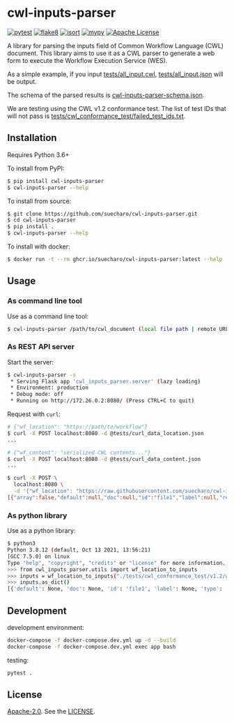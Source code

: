 # cwl-inputs-parser

[![pytest](https://github.com/suecharo/cwl-inputs-parser/workflows/pytest/badge.svg)](https://github.com/suecharo/cwl-inputs-parser/actions?query=workflow%3Apytest)
[![flake8](https://github.com/suecharo/cwl-inputs-parser/workflows/flake8/badge.svg)](https://github.com/suecharo/cwl-inputs-parser/actions?query=workflow%3Aflake8)
[![isort](https://github.com/suecharo/cwl-inputs-parser/workflows/isort/badge.svg)](https://github.com/suecharo/cwl-inputs-parser/actions?query=workflow%3Aisort)
[![mypy](https://github.com/suecharo/cwl-inputs-parser/workflows/mypy/badge.svg)](https://github.com/suecharo/cwl-inputs-parser/actions?query=workflow%3Amypy)
[![Apache License](https://img.shields.io/badge/license-Apache%202.0-orange.svg?style=flat&color=important)](http://www.apache.org/licenses/LICENSE-2.0)

A library for parsing the inputs field of Common Workflow Language (CWL) document.
This library aims to use it as a CWL parser to generate a web form to execute the Workflow Execution Service (WES).

As a simple example, if you input [tests/all_input.cwl](https://github.com/suecharo/cwl-inputs-parser/blob/main/tests/all_input.cwl), [tests/all_input.json](https://github.com/suecharo/cwl-inputs-parser/blob/main/tests/all_input.json) will be output.

The schema of the parsed results is [cwl-inputs-parser-schema.json](https://github.com/suecharo/cwl-inputs-parser/blob/main/cwl-inputs-parser-schema.json).

We are testing using the CWL v1.2 conformance test.
The list of test IDs that will not pass is [tests/cwl_conformance_test/failed_test_ids.txt](https://github.com/suecharo/cwl-inputs-parser/blob/main/tests/cwl_conformance_test/failed_test_ids.txt).

## Installation

Requires Python 3.6+

To install from PyPI:

```bash
$ pip install cwl-inputs-parser
$ cwl-inputs-parser --help
```

To install from source:

```bash
$ git clone https://github.com/suecharo/cwl-inputs-parser.git
$ cd cwl-inputs-parser
$ pip install .
$ cwl-inputs-parser --help
```

To install with docker:

```bash
$ docker run -t --rm ghcr.io/suecharo/cwl-inputs-parser:latest --help
```

## Usage

### As command line tool

Use as a command line tool:

```bash
$ cwl-inputs-parser /path/to/cwl_document (local file path | remote URL)
```

### As REST API server

Start the server:

```bash
$ cwl-inputs-parser -s
 * Serving Flask app 'cwl_inputs_parser.server' (lazy loading)
 * Environment: production
 * Debug mode: off
 * Running on http://172.26.0.2:8080/ (Press CTRL+C to quit)
```

Request with `curl`:

```bash
# {"wf_location": "https://path/to/workflow"}
$ curl -X POST localhost:8080 -d @tests/curl_data_location.json
...

# {"wf_content": "serialized CWL contents..."}
$ curl -X POST localhost:8080 -d @tests/curl_data_content.json
...

$ curl -X POST \
  localhost:8080 \
  -d '{"wf_location": "https://raw.githubusercontent.com/suecharo/cwl-inputs-parser/main/tests/cwl_conformance_test/v1.2/wc-tool.cwl"}'
[{"array":false,"default":null,"doc":null,"id":"file1","label":null,"required":true,"secondaryFiles":null,"type":"File"}]
```

### As python library

Use as a python library:

```bash
$ python3
Python 3.8.12 (default, Oct 13 2021, 13:56:21)
[GCC 7.5.0] on linux
Type "help", "copyright", "credits" or "license" for more information.
>>> from cwl_inputs_parser.utils import wf_location_to_inputs
>>> inputs = wf_location_to_inputs("./tests/cwl_conformance_test/v1.2/wc-tool.cwl")
>>> inputs.as_dict()
[{'default': None, 'doc': None, 'id': 'file1', 'label': None, 'type': 'File', 'array': False, 'required': True, 'secondaryFiles': None}]
```

## Development

development environment:

```bash
docker-compose -f docker-compose.dev.yml up -d --build
docker-compose -f docker-compose.dev.yml exec app bash
```

testing:

```bash
pytest .
```

## License

[Apache-2.0](https://www.apache.org/licenses/LICENSE-2.0).
See the [LICENSE](https://github.com/suecharo/cwl-inputs-parser/blob/main/LICENSE).
